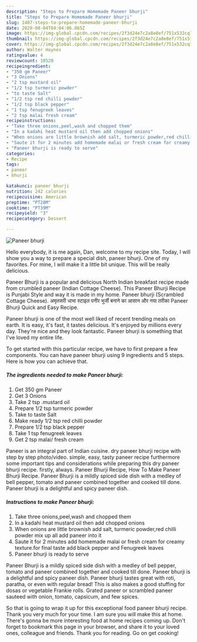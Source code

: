 ```yaml
---
description: "Steps to Prepare Homemade Paneer bhurji"
title: "Steps to Prepare Homemade Paneer bhurji"
slug: 1407-steps-to-prepare-homemade-paneer-bhurji
date: 2020-08-04T04:04:06.865Z
image: https://img-global.cpcdn.com/recipes/2f3d24e7c2a8e8ef/751x532cq70/paneer-bhurji-recipe-main-photo.jpg
thumbnail: https://img-global.cpcdn.com/recipes/2f3d24e7c2a8e8ef/751x532cq70/paneer-bhurji-recipe-main-photo.jpg
cover: https://img-global.cpcdn.com/recipes/2f3d24e7c2a8e8ef/751x532cq70/paneer-bhurji-recipe-main-photo.jpg
author: Walter Haynes
ratingvalue: 4
reviewcount: 10520
recipeingredient:
- "350 gm Paneer"
- "3 Onions"
- "2 tsp mustard oil"
- "1/2 tsp turmeric powder"
- "to taste Salt"
- "1/2 tsp red chilli powder"
- "1/2 tsp black pepper"
- "1 tsp fenugreek leaves"
- "2 tsp malai fresh cream"
recipeinstructions:
- "Take three onions,peel,wash and chopped them"
- "In a kadahi heat mustard oil then add chopped onions"
- "When onions are little brownish add salt, turmeric powder,red chilli powder mix up all add paneer into it"
- "Saute it for 2 minutes add homemade malai or fresh cream for creamy texture.for final taste add black pepper and Fenugreek leaves"
- "Paneer bhurji is ready to serve"
categories:
- Recipe
tags:
- paneer
- bhurji

katakunci: paneer bhurji 
nutrition: 242 calories
recipecuisine: American
preptime: "PT28M"
cooktime: "PT39M"
recipeyield: "3"
recipecategory: Dessert

---
```



![Paneer bhurji](https://img-global.cpcdn.com/recipes/2f3d24e7c2a8e8ef/751x532cq70/paneer-bhurji-recipe-main-photo.jpg)

Hello everybody, it is me again, Dan, welcome to my recipe site. Today, I will show you a way to prepare a special dish, paneer bhurji. One of my favorites. For mine, I will make it a little bit unique. This will be really delicious.

Paneer Bhurji is a popular and delicious North Indian breakfast recipe made from crumbled paneer (Indian Cottage Cheese). This Paneer Bhurji Recipe is Punjabi Style and way it is made in my home. Paneer bhurji (Scrambled Cottage Cheese). अमृतसरी धाभा स्टाइल पनीर भुर्जी बनाने का आसान और नया तरीका Paneer Bhurji Quick and Easy Recipe.

Paneer bhurji is one of the most well liked of recent trending meals on earth. It is easy, it's fast, it tastes delicious. It's enjoyed by millions every day. They're nice and they look fantastic. Paneer bhurji is something that I've loved my entire life.


To get started with this particular recipe, we have to first prepare a few components. You can have paneer bhurji using 9 ingredients and 5 steps. Here is how you can achieve that.

<!--inarticleads1-->

##### The ingredients needed to make Paneer bhurji:

1. Get 350 gm Paneer
1. Get 3 Onions
1. Take 2 tsp .mustard oil
1. Prepare 1/2 tsp turmeric powder
1. Take to taste Salt
1. Make ready 1/2 tsp red chilli powder
1. Prepare 1/2 tsp black pepper
1. Take 1 tsp fenugreek leaves
1. Get 2 tsp malai/ fresh cream


Paneer is an integral part of Indian cuisine. dry paneer bhurji recipe with step by step photo/video. simple, easy, tasty paneer recipe furthermore some important tips and considerations while preparing this dry paneer bhurji recipe. firstly, always. Paneer Bhurji Recipe, How To Make Paneer Bhurji Recipe. Paneer Bhurji is a mildly spiced side dish with a medley of bell pepper, tomato and paneer combined together and cooked till done. Paneer bhurji is a delightful and spicy paneer dish. 

<!--inarticleads2-->

##### Instructions to make Paneer bhurji:

1. Take three onions,peel,wash and chopped them
1. In a kadahi heat mustard oil then add chopped onions
1. When onions are little brownish add salt, turmeric powder,red chilli powder mix up all add paneer into it
1. Saute it for 2 minutes add homemade malai or fresh cream for creamy texture.for final taste add black pepper and Fenugreek leaves
1. Paneer bhurji is ready to serve


Paneer Bhurji is a mildly spiced side dish with a medley of bell pepper, tomato and paneer combined together and cooked till done. Paneer bhurji is a delightful and spicy paneer dish. Paneer bhurji tastes great with roti, paratha, or even with regular bread! This is also makes a good stuffing for dosas or vegetable Frankie rolls. Grated paneer or scrambled paneer sauteed with onion, tomato, capsicum, and few spices. 

So that is going to wrap it up for this exceptional food paneer bhurji recipe. Thank you very much for your time. I am sure you will make this at home. There's gonna be more interesting food at home recipes coming up. Don't forget to bookmark this page in your browser, and share it to your loved ones, colleague and friends. Thank you for reading. Go on get cooking!
